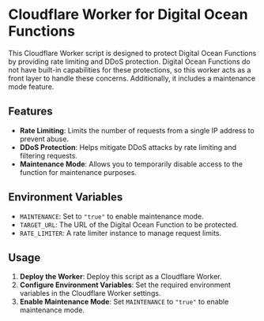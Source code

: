 # Cloudflare Worker for Digital Ocean Functions

This Cloudflare Worker script is designed to protect Digital Ocean Functions by providing rate limiting and DDoS protection. Digital Ocean Functions do not have built-in capabilities for these protections, so this worker acts as a front layer to handle these concerns. Additionally, it includes a maintenance mode feature.

## Features

- **Rate Limiting**: Limits the number of requests from a single IP address to prevent abuse.
- **DDoS Protection**: Helps mitigate DDoS attacks by rate limiting and filtering requests.
- **Maintenance Mode**: Allows you to temporarily disable access to the function for maintenance purposes.

## Environment Variables

- `MAINTENANCE`: Set to `"true"` to enable maintenance mode.
- `TARGET_URL`: The URL of the Digital Ocean Function to be protected.
- `RATE_LIMITER`: A rate limiter instance to manage request limits.

## Usage

1. **Deploy the Worker**: Deploy this script as a Cloudflare Worker.
2. **Configure Environment Variables**: Set the required environment variables in the Cloudflare Worker settings.
3. **Enable Maintenance Mode**: Set `MAINTENANCE` to `"true"` to enable maintenance mode.

